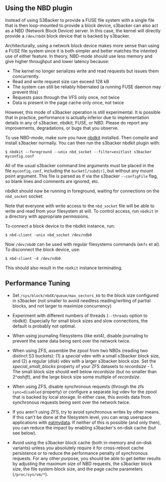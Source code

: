 Using the NBD plugin
--------------------

Instead of using S3Backer to provide a FUSE file system with a single file that is then loop-mounted to provide a block device, s3backer can also act as a NBD (Network Block Device) server. In this case, the kernel will directly provide a `/dev/nbdX` block device that is backed by s3backer.

Architecturally, using a network block device makes more sense than using a FUSE file system since it is both simpler and better matches the intented use of either feature. In theory, NBD-mode should use less memory and give higher throughput and lower latency because:

 - The kernel no longer serializes write and read requests but issues them concurrently.
 - Read and write request size can exceed 128 kB
 - The system can still be reliably hibernated (a running FUSE daemon may prevent this)
 - Requests pass through the VFS only once, not twice
 - Data is present in the page cache only once, not twice

However, this mode of s3backer operation is still experimental. It is possible that in practice, performance is actually inferior due to implementation details in any of s3backer, nbdkit, FUSE, or NBD. Please do report any improvements, degradations, or bugs that you observe.

To use NBD-mode, make sure you have [nbdkit](https://github.com/libguestfs/nbdkit) installed. Then compile and install s3backer normally. You can then run the s3backer nbdkit plugin with:

```
$ nbdkit --foreground --unix nbd_socket --filter=exitlast s3backer myconfig.conf
```

All of the usual s3backer command line arguments must be placed in the file `myconfig.conf`, including the `bucket[/subdir]`, but without any mount point argument. This file is parsed as if via the s3backer `--configFile` flag, so blank lines and comments are ignored, etc.

nbdkit should now be running in foreground, waiting for connections on the `nbd_socket` socket.

Note that everyone with write access to the `nbd_socket` file will be able to write and read from your filesystem at will. To control access, run `nbdkit` in a directory with appropriate permissions.

To connect a block device to the nbdkit instance, run:

```
$ nbd-client -unix nbd_socket /dev/ndb0
```

Now `/dev/nbd0` can be used with regular filesystems commands (`mkfs` et al). To disconnect the block device, use:

```
$ nbd-client -d /dev/ndb0
```

This should also result in the `nbdkit` instance terminating.

Performance Tuning
------------------

- Set `/sys/block/nbdX/queue/max_sectors_kb` to the block size configured in s3backer (not smaller to avoid needless reading/writing of partial blocks, and not larger to maximize concurrency)

- Experiment with different numbers of threads (`--threads` option to nbdkit). Especially for small block sizes and slow connections, the default is probably not optimal.

- When using journaling filesystems (like ext4), disable journaling to prevent the same
  data being sent over the network twice.

- When using ZFS, assemble the zpool from two NBDs (reading two distinct S3 buckets): (1) a *special* vdev with a small s3backer block size, and (2) a regular (*disk*) vdev with a larger s3backer block size. Set the *special_small_blocks* property of your ZFS datasets to *recordsize* - 1. The small block size should well below *recordsize* (but no smaller than 2^*ashift*), and the large block size some multiple of *recordsize*.

- When using ZFS, disable synchronous requests (through the zfs `sync=disabled` property) or configure a separate *log* vdev for the zpool that is backed by local storage. In either case, this avoids data from synchronous requests being sent over the network twice.

- If you aren't using ZFS, try to avoid synchronous writes by other means. If this can't
  be done at the filesystem level, you can wrap userspace applications with
  [eatmydata](https://www.flamingspork.com/projects/libeatmydata/). If neither of this is
  possible (and only then), you can reduce the impact by enabling s3backer's on-disk cache
  (but see below).

- Avoid using the s3backer block cache (both in-memory and on-disk variants) unless you
  absolutely require it for cross-reboot cache persistence or to reduce the performance
  penalty of synchronous requests. For any other purpose, you should be able to get better
  results by adjusting the maximum size of NBD requests, the s3backer block size, the file
  system block size, and the page cache parameters (`/proc/sys/vm/*`).
